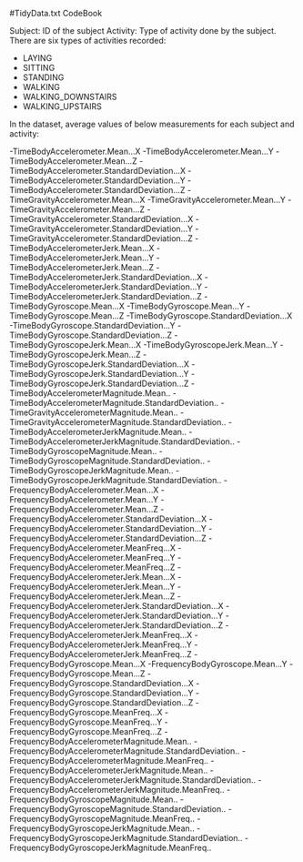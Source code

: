 #TidyData.txt CodeBook

Subject: ID of the subject
Activity: Type of activity done by the subject. There are six types of activities recorded:

- LAYING
- SITTING
- STANDING
- WALKING
- WALKING_DOWNSTAIRS
- WALKING_UPSTAIRS


In the dataset,  average values of below measurements for each subject and activity:

-TimeBodyAccelerometer.Mean...X
-TimeBodyAccelerometer.Mean...Y
-TimeBodyAccelerometer.Mean...Z
-TimeBodyAccelerometer.StandardDeviation...X
-TimeBodyAccelerometer.StandardDeviation...Y
-TimeBodyAccelerometer.StandardDeviation...Z
-TimeGravityAccelerometer.Mean...X
-TimeGravityAccelerometer.Mean...Y
-TimeGravityAccelerometer.Mean...Z
-TimeGravityAccelerometer.StandardDeviation...X
-TimeGravityAccelerometer.StandardDeviation...Y
-TimeGravityAccelerometer.StandardDeviation...Z
-TimeBodyAccelerometerJerk.Mean...X
-TimeBodyAccelerometerJerk.Mean...Y
-TimeBodyAccelerometerJerk.Mean...Z
-TimeBodyAccelerometerJerk.StandardDeviation...X
-TimeBodyAccelerometerJerk.StandardDeviation...Y
-TimeBodyAccelerometerJerk.StandardDeviation...Z
-TimeBodyGyroscope.Mean...X
-TimeBodyGyroscope.Mean...Y
-TimeBodyGyroscope.Mean...Z
-TimeBodyGyroscope.StandardDeviation...X
-TimeBodyGyroscope.StandardDeviation...Y
-TimeBodyGyroscope.StandardDeviation...Z
-TimeBodyGyroscopeJerk.Mean...X
-TimeBodyGyroscopeJerk.Mean...Y
-TimeBodyGyroscopeJerk.Mean...Z
-TimeBodyGyroscopeJerk.StandardDeviation...X
-TimeBodyGyroscopeJerk.StandardDeviation...Y
-TimeBodyGyroscopeJerk.StandardDeviation...Z
-TimeBodyAccelerometerMagnitude.Mean..
-TimeBodyAccelerometerMagnitude.StandardDeviation..
-TimeGravityAccelerometerMagnitude.Mean..
-TimeGravityAccelerometerMagnitude.StandardDeviation..
-TimeBodyAccelerometerJerkMagnitude.Mean..
-TimeBodyAccelerometerJerkMagnitude.StandardDeviation..
-TimeBodyGyroscopeMagnitude.Mean..
-TimeBodyGyroscopeMagnitude.StandardDeviation..
-TimeBodyGyroscopeJerkMagnitude.Mean..
-TimeBodyGyroscopeJerkMagnitude.StandardDeviation..
-FrequencyBodyAccelerometer.Mean...X
-FrequencyBodyAccelerometer.Mean...Y
-FrequencyBodyAccelerometer.Mean...Z
-FrequencyBodyAccelerometer.StandardDeviation...X
-FrequencyBodyAccelerometer.StandardDeviation...Y
-FrequencyBodyAccelerometer.StandardDeviation...Z
-FrequencyBodyAccelerometer.MeanFreq...X
-FrequencyBodyAccelerometer.MeanFreq...Y
-FrequencyBodyAccelerometer.MeanFreq...Z
-FrequencyBodyAccelerometerJerk.Mean...X
-FrequencyBodyAccelerometerJerk.Mean...Y
-FrequencyBodyAccelerometerJerk.Mean...Z
-FrequencyBodyAccelerometerJerk.StandardDeviation...X
-FrequencyBodyAccelerometerJerk.StandardDeviation...Y
-FrequencyBodyAccelerometerJerk.StandardDeviation...Z
-FrequencyBodyAccelerometerJerk.MeanFreq...X
-FrequencyBodyAccelerometerJerk.MeanFreq...Y
-FrequencyBodyAccelerometerJerk.MeanFreq...Z
-FrequencyBodyGyroscope.Mean...X
-FrequencyBodyGyroscope.Mean...Y
-FrequencyBodyGyroscope.Mean...Z
-FrequencyBodyGyroscope.StandardDeviation...X
-FrequencyBodyGyroscope.StandardDeviation...Y
-FrequencyBodyGyroscope.StandardDeviation...Z
-FrequencyBodyGyroscope.MeanFreq...X
-FrequencyBodyGyroscope.MeanFreq...Y
-FrequencyBodyGyroscope.MeanFreq...Z
-FrequencyBodyAccelerometerMagnitude.Mean..
-FrequencyBodyAccelerometerMagnitude.StandardDeviation..
-FrequencyBodyAccelerometerMagnitude.MeanFreq..
-FrequencyBodyAccelerometerJerkMagnitude.Mean..
-FrequencyBodyAccelerometerJerkMagnitude.StandardDeviation..
-FrequencyBodyAccelerometerJerkMagnitude.MeanFreq..
-FrequencyBodyGyroscopeMagnitude.Mean..
-FrequencyBodyGyroscopeMagnitude.StandardDeviation..
-FrequencyBodyGyroscopeMagnitude.MeanFreq..
-FrequencyBodyGyroscopeJerkMagnitude.Mean..
-FrequencyBodyGyroscopeJerkMagnitude.StandardDeviation..
-FrequencyBodyGyroscopeJerkMagnitude.MeanFreq..
